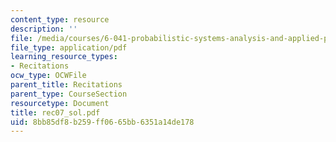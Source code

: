 ```yaml
---
content_type: resource
description: ''
file: /media/courses/6-041-probabilistic-systems-analysis-and-applied-probability-spring-2006/8bb85df8b259ff0665bb6351a14de178_rec07_sol.pdf
file_type: application/pdf
learning_resource_types:
- Recitations
ocw_type: OCWFile
parent_title: Recitations
parent_type: CourseSection
resourcetype: Document
title: rec07_sol.pdf
uid: 8bb85df8-b259-ff06-65bb-6351a14de178
---
```

